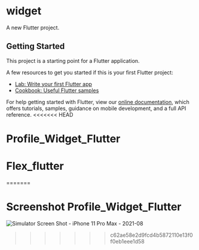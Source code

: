 # widget

A new Flutter project.

## Getting Started

This project is a starting point for a Flutter application.

A few resources to get you started if this is your first Flutter project:

- [Lab: Write your first Flutter app](https://flutter.dev/docs/get-started/codelab)
- [Cookbook: Useful Flutter samples](https://flutter.dev/docs/cookbook)

For help getting started with Flutter, view our
[online documentation](https://flutter.dev/docs), which offers tutorials,
samples, guidance on mobile development, and a full API reference.
<<<<<<< HEAD
# Profile_Widget_Flutter
# Flex_flutter
=======
# Screenshot Profile_Widget_Flutter
![Simulator Screen Shot - iPhone 11 Pro Max - 2021-08](https://user-images.githubusercontent.com/46821353/130799942-d7c9a9ba-4bcc-4fd6-9c0b-d7da43a7513c.png)

>>>>>>> c62ae58e2d9fcd4b5872110e13f0f0eb1eee1d58
